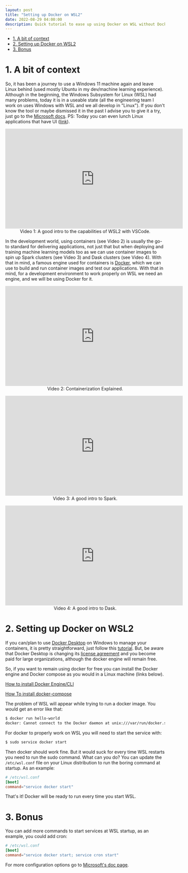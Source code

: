 ```yaml
---
layout: post
title: "Setting up Docker on WSL2"
date: 2022-08-29 04:00:00
description: Quick tutorial to ease up using Docker on WSL without Docker Desktop
---
```

- [1. A bit of context](#1-a-bit-of-context)
- [2. Setting up Docker on WSL2](#2-setting-up-docker-on-wsl2)
- [3. Bonus](#3-bonus)

# 1. A bit of context

So, it has been a journey to use a Windows 11 machine again and leave Linux behind (used mostly Ubuntu in my dev/machine learning experience). Although in the beginning, the Windows Subsystem for Linux (WSL) had many problems, today it is in a useable state (all the engineering team I work on uses Windows with WSL and we all develop in "Linux"). If you don't know the tool or maybe dismissed it in the past I advise you to give it a try, just go to the [Microsoft docs](https://docs.microsoft.com/en-us/windows/wsl/about). PS: Today you can even lunch Linux applications that have UI ([link](https://docs.microsoft.com/en-us/windows/wsl/tutorials/gui-apps)).

<p style="text-align:center">
<iframe width="560" height="315" src="https://www.youtube.com/embed/MrZolfGm8Zk" title="YouTube video player" frameborder="0" allow="accelerometer; autoplay; clipboard-write; encrypted-media; gyroscope; picture-in-picture" allowfullscreen></iframe><br>
Video 1: A good intro to the capabilities of WSL2 with VSCode.
</p>

In the development world, using containers (see Video 2) is usually the go-to standard for delivering applications, not just that but when deploying and training machine learning models too as we can use container images to spin up Spark clusters (see Video 3) and Dask clusters (see Video 4). With that in mind, a famous engine used for containers is [Docker](https://www.docker.com/), which we can use to build and run container images and test our applications. With that in mind, for a development environment to work properly on WSL we need an engine, and we will be using Docker for it.

<p style="text-align:center"><iframe width="560" height="315" src="https://www.youtube.com/embed/0qotVMX-J5s" title="YouTube video player" frameborder="0" allow="accelerometer; autoplay; clipboard-write; encrypted-media; gyroscope; picture-in-picture" allowfullscreen></iframe><br>
Video 2: Containerization Explained.
</p>

<p style="text-align:center">
<iframe width="560" height="315" src="https://www.youtube.com/embed/ymtq8yjmD9I" title="YouTube video player" frameborder="0" allow="accelerometer; autoplay; clipboard-write; encrypted-media; gyroscope; picture-in-picture" allowfullscreen></iframe><br>
Video 3: A good intro to Spark.
</p>

<p style="text-align:center">
<iframe width="560" height="315" src="https://www.youtube.com/embed/nnndxbr_Xq4" title="YouTube video player" frameborder="0" allow="accelerometer; autoplay; clipboard-write; encrypted-media; gyroscope; picture-in-picture" allowfullscreen></iframe><br>
Video 4: A good intro to Dask.
</p>


# 2. Setting up Docker on WSL2

If you can/plan to use [Docker Desktop](https://www.docker.com/products/docker-desktop/) on Windows to manage your containers, it is pretty straightforward, just follow this [tutorial](https://docs.docker.com/desktop/windows/wsl/). But, be aware that Docker Desktop is changing its [license agreement](https://docs.docker.com/subscription/#docker-desktop-license-agreement) and you become paid for large organizations, although the docker engine will remain free.

So, if you want to remain using docker for free you can install the Docker engine and Docker compose as you would in a Linux machine (links below).

[How to install Docker Engine/CLI](https://docs.docker.com/engine/install/)

[How To install docker-compose](https://docs.docker.com/compose/install/)



The problem of WSL will appear while trying to run a docker image. You would get an error like that:

```bash
$ docker run hello-world 
docker: Cannot connect to the Docker daemon at unix:///var/run/docker.sock. Is the docker daemon running?. See 'docker run --help'.
```

For docker to properly work on WSL you will need to start the service with:
```bash
$ sudo service docker start
```

Then docker should work fine. But it would suck for every time WSL restarts you need to run the sudo command. What can you do?
You can update the `/etc/wsl.conf` file on your Linux distribution to run the boring command at startup. As an example:

```conf
# /etc/wsl.conf
[boot]
command="service docker start"
```

That's it! Docker will be ready to run every time you start WSL.

# 3. Bonus

You can add more commands to start services at WSL startup, as an example, you could add cron:

```conf
# /etc/wsl.conf
[boot]
command="service docker start; service cron start"
```

For more configuration options go to [Microsoft's doc page](https://docs.microsoft.com/en-us/windows/wsl/wsl-config).